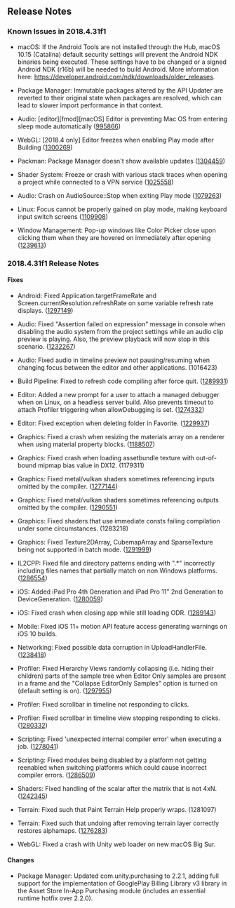 ## Release Notes

### Known Issues in 2018.4.31f1

-   macOS: If the Android Tools are not installed through the Hub, macOS 10.15 (Catalina) default security settings will prevent the Android NDK binaries being executed. These settings have to be changed or a signed Android NDK (r16b) will be needed to build Android. More information here: https://developer.android.com/ndk/downloads/older_releases.

-   Package Manager: Immutable packages altered by the API Updater are reverted to their original state when packages are resolved, which can lead to slower import performance in that context.

-   Audio: \[editor\]\[fmod\]\[macOS\] Editor is preventing Mac OS from entering sleep mode automatically ([995866](https://issuetracker.unity3d.com/issues/editor-is-preventing-mac-os-from-entering-sleep-mode-automatically))

-   WebGL: \[2018.4 only\] Editor freezes when enabling Play mode after Building ([1300269](https://issuetracker.unity3d.com/issues/webgl-editor-freezes-when-enabling-play-mode-after-building))

-   Packman: Package Manager doesn\'t show available updates ([1304459](https://issuetracker.unity3d.com/issues/package-manager-doesnt-show-available-updates))

-   Shader System: Freeze or crash with various stack traces when opening a project while connected to a VPN service ([1025558](https://issuetracker.unity3d.com/issues/editor-freezes-slash-crashes-when-connected-to-nordvpn))

-   Audio: Crash on AudioSource::Stop when exiting Play mode ([1079263](https://issuetracker.unity3d.com/issues/crash-on-audiosource-stop-when-exiting-play-mode))

-   Linux: Focus cannot be properly gained on play mode, making keyboard input switch screens ([1109908](https://issuetracker.unity3d.com/issues/linux-focus-cannot-be-properly-gained-on-play-mode-making-keyboard-input-switch-screens))

-   Window Management: Pop-up windows like Color Picker close upon clicking them when they are hovered on immediately after opening ([1239613](https://issuetracker.unity3d.com/issues/pop-up-windows-like-color-picker-get-closed-when-clicked-immediately-after-opening-it))

### 2018.4.31f1 Release Notes

#### Fixes

-   Android: Fixed Application.targetFrameRate and Screen.currentResolution.refreshRate on some variable refresh rate displays. ([1297149](https://issuetracker.unity3d.com/issues/android-fps-gets-throttled-by-2-slash-3rds-when-application-dot-targetframerate-60-on-pixel-devices-with-90hz-displays))

-   Audio: Fixed \"Assertion failed on expression\" message in console when disabling the audio system from the project settings while an audio clip preview is playing. Also, the preview playback will now stop in this scenario. ([1232267](https://issuetracker.unity3d.com/issues/audio-assertion-failed-on-expression-is-thrown-while-playing-an-audio-preview-when-unity-audio-is-disabled))

-   Audio: Fixed audio in timeline preview not pausing/resuming when changing focus between the editor and other applications. (1016423)

-   Build Pipeline: Fixed to refresh code compiling after force quit. ([1289931](https://issuetracker.unity3d.com/issues/editor-force-quitting-the-editor-mid-build-will-leave-code-not-compiling-any-more))

-   Editor: Added a new prompt for a user to attach a managed debugger when on Linux, on a headless server build. Also prevents timeout to attach Profiler triggering when allowDebugging is set. ([1274332](https://issuetracker.unity3d.com/issues/a-short-fixed-time-is-given-to-attach-the-debugger-when-launching-player-built-with-server-build-and-script-debugging-enabled))

-   Editor: Fixed exception when deleting folder in Favorite. ([1229937](https://issuetracker.unity3d.com/issues/exception-thrown-on-deleting-folder-from-favorites-in-project-browser))

-   Graphics: Fixed a crash when resizing the materials array on a renderer when using material property blocks. ([1188507](https://issuetracker.unity3d.com/issues/editor-crashes-on-baserenderer-flattencustomprops-when-adding-materials-in-the-mesh-renderer-after-setpropertyblock-was-called))

-   Graphics: Fixed crash when loading assetbundle texture with out-of-bound mipmap bias value in DX12. (1179311)

-   Graphics: Fixed metal/vulkan shaders sometimes referencing inputs omitted by the compiler. ([1277144](https://issuetracker.unity3d.com/issues/vulkan-android-shader-compilation-fails-when-building-apk-with-vulkan-graphics-api))

-   Graphics: Fixed metal/vulkan shaders sometimes referencing outputs omitted by the compiler. ([1290551](https://issuetracker.unity3d.com/issues/metal-ios-shader-compilation-fails-when-running-built-project))

-   Graphics: Fixed shaders that use immediate consts failing compilation under some circumstances. (1283218)

-   Graphics: Fixed Texture2DArray, CubemapArray and SparseTexture being not supported in batch mode. ([1291999](https://issuetracker.unity3d.com/issues/an-exception-is-thrown-when-creating-a-texture2darray-and-building-the-project-with-nographics-argument))

-   IL2CPP: Fixed file and directory patterns ending with \".\*\" incorrectly including files names that partially match on non Windows platforms. ([1286554](https://issuetracker.unity3d.com/issues/directory-dot-getfiles-ignores-dot-symbol-when-built-with-il2cpp))

-   iOS: Added iPad Pro 4th Generation and iPad Pro 11\" 2nd Generation to DeviceGeneration. ([1280059](https://issuetracker.unity3d.com/issues/ios-device-dot-generation-returns-deviceunknown-with-some-devices))

-   iOS: Fixed crash when closing app while still loading ODR. ([1289143](https://issuetracker.unity3d.com/issues/ios-crash-when-closing-the-app-while-loading-data-from-odr))

-   Mobile: Fixed iOS 11+ motion API feature access generating warnings on iOS 10 builds.

-   Networking: Fixed possible data corruption in UploadHandlerFile. ([1238418](https://issuetracker.unity3d.com/issues/uploading-file-using-uploadhandlerfile-generates-a-corrupt-file-when-the-progress-property-is-read))

-   Profiler: Fixed Hierarchy Views randomly collapsing (i.e. hiding their children) parts of the sample tree when Editor Only samples are present in a frame and the \"Collapse EditorOnly Samples\" option is turned on (default setting is on). ([1297955](https://issuetracker.unity3d.com/issues/profiler-hierarchy-randomly-hides-parts-of-the-sample-hierarchy-if-editor-only-samples-are-present-and-set-to-be-collapsed))

-   Profiler: Fixed scrollbar in timeline not responding to clicks.

-   Profiler: Fixed scrollbar in timeline view stopping responding to clicks. ([1280332](https://issuetracker.unity3d.com/issues/profiler-timeline-view-vertical-scroll-bar-is-sometimes-not-updated-when-clicking-in-the-scroll-bar-field))

-   Scripting: Fixed \'unexpected internal compiler error\' when executing a job. ([1278041](https://issuetracker.unity3d.com/issues/burst-burst-error-bc0102-unexpected-internal-compiler-error-system-dot-formatexception-when-executing-a-job))

-   Scripting: Fixed modules being disabled by a platform not getting reenabled when switching platforms which could cause incorrect compiler errors. ([1286509](https://issuetracker.unity3d.com/issues/the-name-remotesettings-does-not-exist-in-the-current-context-error-is-thrown-when-using-analytics-library-package))

-   Shaders: Fixed handling of the scalar after the matrix that is not 4xN. ([1242345](https://issuetracker.unity3d.com/issues/shader-compiler-uses-an-incorrect-variable-in-an-if-statement-when-the-needed-variable-is-defined-bellow-float-type-matrix))

-   Terrain: Fixed such that Paint Terrain Help properly wraps. (1281097)

-   Terrain: Fixed such that undoing after removing terrain layer correctly restores alphamaps. ([1276283](https://issuetracker.unity3d.com/issues/terrain-paint-layers-removing-layer-in-the-middle-of-stack-and-then-undoing-changes-all-other-layers))

-   WebGL: Fixed a crash with Unity web loader on new macOS Big Sur.

#### Changes

-   Package Manager: Updated com.unity.purchasing to 2.2.1, adding full support for the implementation of GooglePlay Billing Library v3 library in the Asset Store In-App Purchasing module (includes an essential runtime hotfix over 2.2.0).
